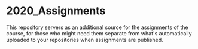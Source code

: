 # 2020_Assignments

This repository servers as an additional source for the assignments of the course, for those who might need them separate from what's automatically uploaded to your repositories when assignments are published.